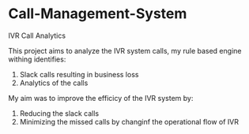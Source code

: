 # Call-Management-System
IVR Call Analytics


This project aims to analyze the IVR system calls, my rule based engine withing identifies:

1. Slack calls resulting in business loss
2. Analytics of the calls

My aim was to improve the efficicy of the IVR system by:

1. Reducing the slack calls
2. Minimizing the missed calls by changinf the operational flow of IVR
